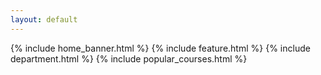 ```yaml
---
layout: default
---
```

{% include home_banner.html %}
{% include feature.html %}
{% include department.html %}
{% include popular_courses.html %}




